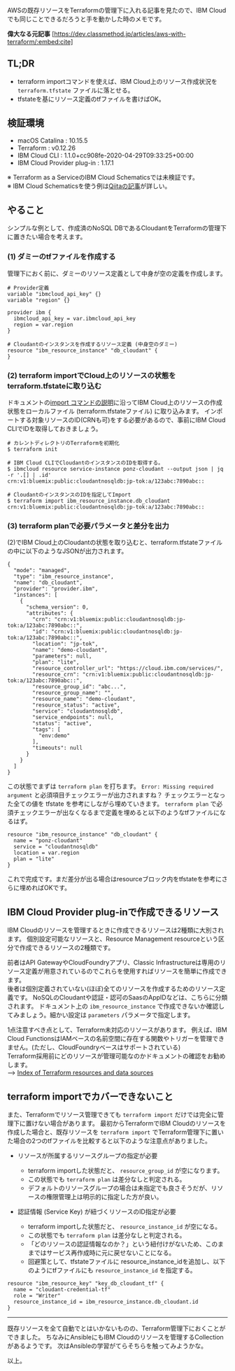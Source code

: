 AWSの既存リソースをTerraformの管理下に入れる記事を見たので、IBM Cloudでも同じことできるだろうと手を動かした時のメモです。

**偉大なる元記事**
[https://dev.classmethod.jp/articles/aws-with-terraform/:embed:cite]


## TL;DR

* terraform importコマンドを使えば、IBM Cloud上のリソース作成状況を `terraform.tfstate` ファイルに落とせる。
* tfstateを基にリソース定義のtfファイルを書けばOK。


## 検証環境

* macOS Catalina : 10.15.5
* Terraform : v0.12.26
* IBM Cloud CLI : 1.1.0+cc908fe-2020-04-29T09:33:25+00:00
* IBM Cloud Provider plug-in : 1.17.1

※ Terraform as a ServiceのIBM Cloud Schematicsでは未検証です。  
※ IBM Cloud Schematicsを使う例は[Qiitaの記事](https://qiita.com/khayama/items/07266c98b32769cf84e0)が詳しい。


## やること

シンプルな例として、作成済のNoSQL DBであるCloudantをTerraformの管理下に置きたい場合を考えます。

### (1) ダミーのtfファイルを作成する

管理下におく前に、ダミーのリソース定義として中身が空の定義を作成します。

```
# Provider定義
variable "ibmcloud_api_key" {}
variable "region" {}

provider ibm {
  ibmcloud_api_key = var.ibmcloud_api_key
  region = var.region
}

# Cloudantのインスタンスを作成するリソース定義 (中身空のダミー)
resource "ibm_resource_instance" "db_cloudant" {
}
```

### (2) terraform importでCloud上のリソースの状態をterraform.tfstateに取り込む

ドキュメントの[import コマンドの説明](https://cloud.ibm.com/docs/terraform?topic=terraform-resource-mgmt-resources#rg-import)に沿ってIBM Cloud上のリソースの作成状態をローカルファイル (terraform.tfstateファイル) に取り込みます。
インポートする対象リソースのID(CRNも可)をする必要があるので、事前にIBM Cloud CLIでIDを取得しておきましょう。

```:bash
# カレントディレクトリのTerraformを初期化
$ terraform init

# IBM Cloud CLIでCloudantのインスタンスのIDを取得する。
$ ibmcloud resource service-instance ponz-cloudant --output json | jq -r '.[] | .id'
crn:v1:bluemix:public:cloudantnosqldb:jp-tok:a/123abc:7890abc::

# CloudantのインスタンスのIDを指定してImport
$ terraform import ibm_resource_instance.db_cloudant crn:v1:bluemix:public:cloudantnosqldb:jp-tok:a/123abc:7890abc::
```


### (3) terraform planで必要パラメータと差分を出力

(2)でIBM Cloud上のCloudantの状態を取り込むと、terraform.tfstateファイルの中に以下のようなJSONが出力されます。

```:json
{
  "mode": "managed",
  "type": "ibm_resource_instance",
  "name": "db_cloudant",
  "provider": "provider.ibm",
  "instances": [
    {
      "schema_version": 0,
      "attributes": {
        "crn": "crn:v1:bluemix:public:cloudantnosqldb:jp-tok:a/123abc:7890abc::",
        "id": "crn:v1:bluemix:public:cloudantnosqldb:jp-tok:a/123abc:7890abc::",
        "location": "jp-tok",
        "name": "demo-cloudant",
        "parameters": null,
        "plan": "lite",
        "resource_controller_url": "https://cloud.ibm.com/services/",
        "resource_crn": "crn:v1:bluemix:public:cloudantnosqldb:jp-tok:a/123abc:7890abc::",
        "resource_group_id": "abc...",
        "resource_group_name": "",
        "resource_name": "demo-cloudant",
        "resource_status": "active",
        "service": "cloudantnosqldb",
        "service_endpoints": null,
        "status": "active",
        "tags": [
          "env:demo"
        ],
        "timeouts": null
      }
    }
  ]
}
```

この状態でまずは `terraform plan` を打ちます。
`Error: Missing required argument` と必須項目チェックエラーが出力されますね？
チェックエラーとなった全ての値を tfstate を参考にしながら埋めていきます。
`terraform plan` で必須チェックエラーが出なくなるまで定義を埋めると以下のようなtfファイルになるはず。

```
resource "ibm_resource_instance" "db_cloudant" {
  name = "ponz-cloudant"
  service = "cloudantnosqldb"
  location = var.region
  plan = "lite"
}
```

これで完成です。まだ差分が出る場合はresourceブロック内をtfstateを参考にさらに埋めればOKです。


## IBM Cloud Provider plug-inで作成できるリソース

IBM Cloudのリソースを管理するときに作成できるリソースは2種類に大別されます。
個別設定可能なリソースと、Resource Management resourceという区分で作成できるリソースの2種類です。

前者はAPI GatewayやCloudFoundryアプリ、Classic Infrastructureは専用のリソース定義が用意されているのでこれらを使用すればリソースを簡単に作成できます。  
後者は個別定義されていない(ほぼ)全てのリソースを作成するためのリソース定義です。
NoSQLのCloudantや認証・認可のSaasのAppIDなどは、こちらに分類されます。 ドキュメント上の `ibm_resource_instance` で作成できないか確認してみましょう。細かい設定は `parameters` パラメータで指定します。

1点注意すべき点として、Terraform未対応のリソースがあります。
例えば、IBM Cloud FunctionsはIAMベースの名前空間に存在する関数やトリガーを管理できません。(ただし、CloudFoundryベースはサポートされている)  
Terraform採用前にどのリソースが管理可能なのかドキュメントの確認をお勧めします。  
--> [Index of Terraform resources and data sources](https://cloud.ibm.com/docs/terraform?topic=terraform-index-of-terraform-resources-and-data-sources)


## terraform importでカバーできないこと

また、Terraformでリソース管理できても `terraform import` だけでは完全に管理下に置けない場合があります。
最初からTerraformでIBM Cloudのリソースを作成した場合と、既存リソースを `terraform import` でTerraform管理下に置いた場合の2つのtfファイルを比較すると以下のような注意点がありました。

* リソースが所属するリソースグループの指定が必要
  * terraform importした状態だと、 `resource_group_id` が空になります。
  * この状態でも `terraform plan` は差分なしと判定される。
  * デフォルトのリソースグループの場合は未指定でも良さそうだが、リソースの権限管理上は明示的に指定した方が良い。

* 認証情報 (Service Key) が紐づくリソースのID指定が必要
  * terraform importした状態だと、 `resource_instance_id` が空になる。
  * この状態でも `terraform plan` は差分なしと判定される。
  * 「どのリソースの認証情報なのか？」という紐付けがないため、このままではサービス再作成時に元に戻せないことになる。
  * 回避策として、tfstateファイルに resource_instance_idを追加し、以下のようにtfファイルにも `resource_instance_id` を指定する。

```
resource "ibm_resource_key" "key_db_cloudant_tf" {
  name = "cloudant-credential-tf"
  role = "Writer"
  resource_instance_id = ibm_resource_instance.db_cloudant.id
}
```

---

既存リソースを全て自動でとはいかないものの、Terraform管理下におくことができました。
ちなみにAnsibleにもIBM Cloudのリソースを管理するCollectionがあるようです。
次はAnsibleの学習がてらそちらを触ってみようかな。

以上。

